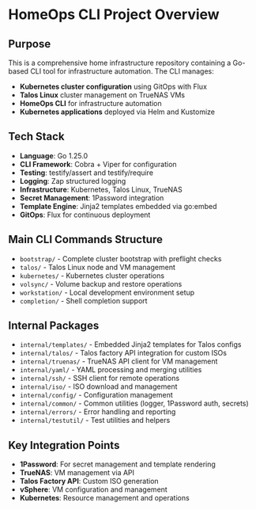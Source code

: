 # HomeOps CLI Project Overview

## Purpose
This is a comprehensive home infrastructure repository containing a Go-based CLI tool for infrastructure automation. The CLI manages:
- **Kubernetes cluster configuration** using GitOps with Flux
- **Talos Linux** cluster management on TrueNAS VMs  
- **HomeOps CLI** for infrastructure automation
- **Kubernetes applications** deployed via Helm and Kustomize

## Tech Stack
- **Language**: Go 1.25.0
- **CLI Framework**: Cobra + Viper for configuration
- **Testing**: testify/assert and testify/require
- **Logging**: Zap structured logging
- **Infrastructure**: Kubernetes, Talos Linux, TrueNAS
- **Secret Management**: 1Password integration
- **Template Engine**: Jinja2 templates embedded via go:embed
- **GitOps**: Flux for continuous deployment

## Main CLI Commands Structure
- `bootstrap/` - Complete cluster bootstrap with preflight checks
- `talos/` - Talos Linux node and VM management  
- `kubernetes/` - Kubernetes cluster operations
- `volsync/` - Volume backup and restore operations
- `workstation/` - Local development environment setup
- `completion/` - Shell completion support

## Internal Packages
- `internal/templates/` - Embedded Jinja2 templates for Talos configs
- `internal/talos/` - Talos factory API integration for custom ISOs
- `internal/truenas/` - TrueNAS API client for VM management
- `internal/yaml/` - YAML processing and merging utilities
- `internal/ssh/` - SSH client for remote operations
- `internal/iso/` - ISO download and management
- `internal/config/` - Configuration management
- `internal/common/` - Common utilities (logger, 1Password auth, secrets)
- `internal/errors/` - Error handling and reporting
- `internal/testutil/` - Test utilities and helpers

## Key Integration Points
- **1Password**: For secret management and template rendering
- **TrueNAS**: VM management via API
- **Talos Factory API**: Custom ISO generation
- **vSphere**: VM configuration and management
- **Kubernetes**: Resource management and operations